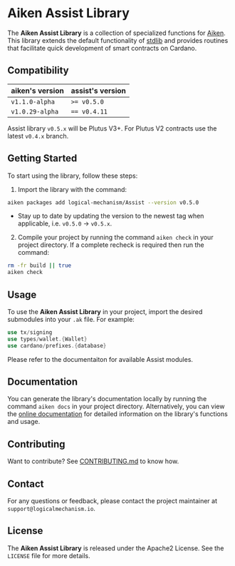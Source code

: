 # Aiken Assist Library

The **Aiken Assist Library** is a collection of specialized functions for [Aiken](https://github.com/aiken-lang/aiken). This library extends the default functionality of [stdlib](https://github.com/aiken-lang/stdlib) and provides routines that facilitate quick development of smart contracts on Cardano.

## Compatibility

aiken's version | assist's version
---             | ---
`v1.1.0-alpha`  | `>= v0.5.0`
`v1.0.29-alpha` | `== v0.4.11`

Assist library `v0.5.x` will be Plutus V3+. For Plutus V2 contracts use the latest `v0.4.x` branch.

## Getting Started

To start using the library, follow these steps:

1. Import the library with the command:

```bash
aiken packages add logical-mechanism/Assist --version v0.5.0
```

- Stay up to date by updating the version to the newest tag when applicable, i.e. `v0.5.0` -> `v0.5.x`.

2. Compile your project by running the command `aiken check` in your project directory. If a complete recheck is required then run the command:

```bash
rm -fr build || true
aiken check
```

## Usage

To use the **Aiken Assist Library** in your project, import the desired submodules into your `.ak` file. For example:

```rust
use tx/signing
use types/wallet.{Wallet}
use cardano/prefixes.{database}
```

Please refer to the documentaiton for available Assist modules.

## Documentation

You can generate the library's documentation locally by running the command `aiken docs` in your project directory. Alternatively, you can view the [online documentation](https://www.logicalmechanism.io/docs/index.html) for detailed information on the library's functions and usage.

## Contributing

Want to contribute? See [CONTRIBUTING.md](./CONTRIBUTING.md) to know how.

## Contact

For any questions or feedback, please contact the project maintainer at `support@logicalmechanism.io`.

## License

The **Aiken Assist Library** is released under the Apache2 License. See the `LICENSE` file for more details.